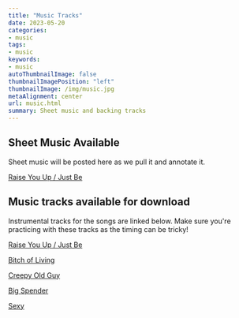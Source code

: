 ```yaml
---
title: "Music Tracks"
date: 2023-05-20
categories:
- music
tags:
- music
keywords:
- music
autoThumbnailImage: false
thumbnailImagePosition: "left"
thumbnailImage: /img/music.jpg
metaAlignment: center
url: music.html
summary: Sheet music and backing tracks
---
```


## Sheet Music Available

Sheet music will be posted here as we pull it and annotate it.

[Raise You Up / Just Be](../doc/RaiseYouUpJustBe.pdf)

## Music tracks available for download

Instrumental tracks for the songs are linked below. Make sure you're practicing with these tracks as the timing can be tricky!

[Raise You Up / Just Be](../music/raiseYouUp.mp3)

[Bitch of Living](../music/bitchOfLiving.mp3)

[Creepy Old Guy](../music/creepyOldGuy.mp3)

[Big Spender](../music/heyBigSpender.mp4)

[Sexy](../music/sexy.mp4)

